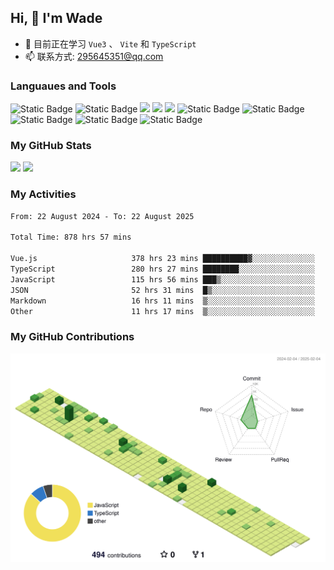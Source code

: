 ## Hi, 👋 I'm Wade

- 🌱 目前正在学习 `Vue3` 、 `Vite` 和 `TypeScript`
- 📫 联系方式: 295645351@qq.com

### Languaues and Tools

<span > 
  <img alt="Static Badge" src="https://img.shields.io/badge/Vue-%2342b883?style=flat-square&logo=Vue&logoColor=%23fff"> 
  <img alt="Static Badge" src="https://img.shields.io/badge/TypeScript-%230072b3?style=flat-square&logo=TypeScript&logoColor=%23fff"> 
  <img src="https://img.shields.io/badge/-JavaScript-F7DF1E?style=flat-square&logo=javascript&logoColor=white" /> 
  <img src="https://img.shields.io/badge/-HTML5-E34F26?style=flat-square&logo=html5&logoColor=white" /> 
  <img src="https://img.shields.io/badge/-CSS3-1572B6?style=flat-square&logo=css3" /> 
  <img alt="Static Badge" src="https://img.shields.io/badge/Webpack-%230072b3?style=flat-square&logo=webpack&logoColor=%23fff"> 
  <img alt="Static Badge" src="https://img.shields.io/badge/Vite-%239a60fe?style=flat-square&logo=vite&logoColor=%23fff"> 
  <img alt="Static Badge" src="https://img.shields.io/badge/Sass-%23c66394?style=flat-square&logo=Sass&logoColor=%23fff"> 
  <img alt="Static Badge" src="https://img.shields.io/badge/Visual_Studio_Code-007ACC?style=flat-square&logo=Visual-Studio-Code&logoColor=white"> 
  <img alt="Static Badge" src="https://img.shields.io/badge/Git-F05032?style=flat-square&logo=Git&logoColor=white">  
</span>


### My GitHub Stats

<div align="left">
  <img src="https://github-readme-stats.vercel.app/api?username=Cwd295645351&show_icons=true" /> 
  <img src="https://github-readme-stats.vercel.app/api/top-langs/?username=Cwd295645351&layout=compact&langs_count=6&text_color=000&icon_color=fff&theme=graywhite" />
</div>

### My Activities

<!--START_SECTION:waka-->

```txt
From: 22 August 2024 - To: 22 August 2025

Total Time: 878 hrs 57 mins

Vue.js                     378 hrs 23 mins ██████████▓░░░░░░░░░░░░░░   43.05 %
TypeScript                 280 hrs 27 mins ████████░░░░░░░░░░░░░░░░░   31.91 %
JavaScript                 115 hrs 56 mins ███▒░░░░░░░░░░░░░░░░░░░░░   13.19 %
JSON                       52 hrs 31 mins  █▒░░░░░░░░░░░░░░░░░░░░░░░   05.98 %
Markdown                   16 hrs 11 mins  ▒░░░░░░░░░░░░░░░░░░░░░░░░   01.84 %
Other                      11 hrs 17 mins  ▒░░░░░░░░░░░░░░░░░░░░░░░░   01.28 %
```

<!--END_SECTION:waka-->

### My GitHub Contributions

![](./profile-3d-contrib/profile-green-animate.svg)
